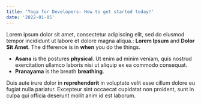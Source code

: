 ```yaml
---
title: 'Yoga for Developers- How to get started today!'
date: '2022-01-05'
---
```


Lorem ipsum dolor sit amet, consectetur adipiscing elit, sed do eiusmod tempor incididunt ut labore et dolore magna aliqua.: **Lorem Ipsum** and **Dolor Sit Amet**. The difference is in **when** you do the things.

- **Asana** is the postures **physical**.  Ut enim ad minim veniam, quis nostrud exercitation ullamco laboris nisi ut aliquip ex ea commodo consequat.
- **Pranayama** is the breath **breathing**.

Duis aute irure dolor in **reprehenderit** in voluptate velit esse cillum dolore eu fugiat nulla pariatur. Excepteur sint occaecat cupidatat non proident, sunt in culpa qui officia deserunt mollit anim id est laborum.